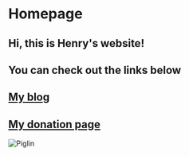 ﻿# Homepage
## Hi, this is Henry's website!
## You can check out the links below

## [My blog](https://henrypersonalweb.github.io/blog)
## [My donation page](https://henrypersonalweb.github.io/donations)
![Piglin](https://henrypersonalweb.github.io/piglin.gif)
